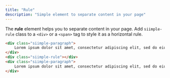 ```yaml
---
title: "Rule"
description: "Simple element to separate content in your page"
---
```


The **rule** element helps you to separate content in your page. Add `siimple-rule` class to a `<div>` or a `<span>` tag to style it as a horizontal rule.

```html preview="true"
<div class="siimple-paragraph">
    Lorem ipsum dolor sit amet, consectetur adipiscing elit, sed do eiusmod tempor incididunt ut labore et dolore magna aliqua.
</div>
<div class="siimple-rule"></div>
<div class="siimple-paragraph">
    Lorem ipsum dolor sit amet, consectetur adipiscing elit, sed do eiusmod tempor incididunt ut labore et dolore magna aliqua.
</div>
```


